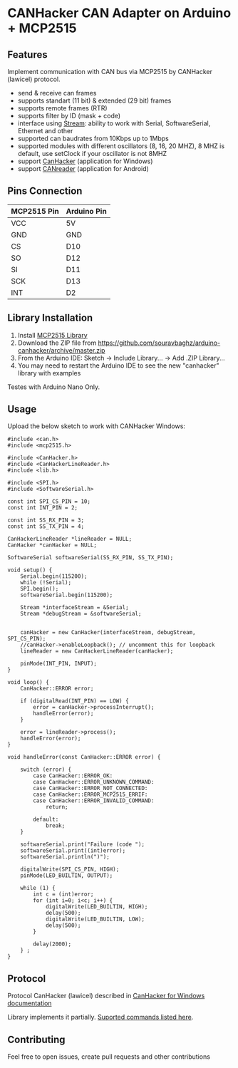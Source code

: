 # CANHacker CAN Adapter on Arduino + MCP2515

## Features

Implement communication with CAN bus via MCP2515 by CANHacker (lawicel) protocol.

- send & receive can frames
- supports standart (11 bit) & extended (29 bit) frames
- supports remote frames (RTR)
- supports filter by ID (mask + code)
- interface using [Stream](https://www.arduino.cc/en/Reference/Stream): ability to work with Serial, SoftwareSerial, Ethernet and other
- supported can baudrates from 10Kbps up to 1Mbps
- supported modules with different oscillators (8, 16, 20 MHZ), 8 MHZ is default, use setClock if your oscillator is not 8MHZ
- support [CanHacker](https://www.mictronics.de/img/2009/12/CANHackerV2.00.01.zip) (application for Windows)
- support [CANreader](https://github.com/autowp/CANreader) (application for Android)

## Pins Connection

|MCP2515 Pin|Arduino Pin|
|-----------|-----------|
|    VCC    |    5V     |
|    GND    |    GND    |
|    CS     |    D10    |
|    SO     |    D12    |
|    SI     |    D11    |
|    SCK    |    D13    |
|    INT    |    D2     |


## Library Installation

1. Install [MCP2515 Library](https://github.com/souravbaghz/arduino-mcp2515)
2. Download the ZIP file from https://github.com/souravbaghz/arduino-canhacker/archive/master.zip
3. From the Arduino IDE: Sketch -> Include Library... -> Add .ZIP Library...
4. You may need to restart the Arduino IDE to see the new "canhacker" library with examples

Testes with Arduino Nano Only.

## Usage

Upload the below sketch to work with CANHacker Windows:

```
#include <can.h>
#include <mcp2515.h>

#include <CanHacker.h>
#include <CanHackerLineReader.h>
#include <lib.h>

#include <SPI.h>
#include <SoftwareSerial.h>

const int SPI_CS_PIN = 10;
const int INT_PIN = 2;

const int SS_RX_PIN = 3;
const int SS_TX_PIN = 4;

CanHackerLineReader *lineReader = NULL;
CanHacker *canHacker = NULL;

SoftwareSerial softwareSerial(SS_RX_PIN, SS_TX_PIN);

void setup() {
    Serial.begin(115200);
    while (!Serial);
    SPI.begin();
    softwareSerial.begin(115200);

    Stream *interfaceStream = &Serial;
    Stream *debugStream = &softwareSerial;
    
    
    canHacker = new CanHacker(interfaceStream, debugStream, SPI_CS_PIN);
    //canHacker->enableLoopback(); // uncomment this for loopback
    lineReader = new CanHackerLineReader(canHacker);
    
    pinMode(INT_PIN, INPUT);
}

void loop() {
    CanHacker::ERROR error;
  
    if (digitalRead(INT_PIN) == LOW) {
        error = canHacker->processInterrupt();
        handleError(error);
    }

    error = lineReader->process();
    handleError(error);
}

void handleError(const CanHacker::ERROR error) {

    switch (error) {
        case CanHacker::ERROR_OK:
        case CanHacker::ERROR_UNKNOWN_COMMAND:
        case CanHacker::ERROR_NOT_CONNECTED:
        case CanHacker::ERROR_MCP2515_ERRIF:
        case CanHacker::ERROR_INVALID_COMMAND:
            return;

        default:
            break;
    }
  
    softwareSerial.print("Failure (code ");
    softwareSerial.print((int)error);
    softwareSerial.println(")");

    digitalWrite(SPI_CS_PIN, HIGH);
    pinMode(LED_BUILTIN, OUTPUT);
  
    while (1) {
        int c = (int)error;
        for (int i=0; i<c; i++) {
            digitalWrite(LED_BUILTIN, HIGH);
            delay(500);
            digitalWrite(LED_BUILTIN, LOW);
            delay(500);
        }
        
        delay(2000);
    } ;
}
```

## Protocol

Protocol CanHacker (lawicel) described in [CanHacker for Windows documentation](http://www.mictronics.de/projects/usb-can-bus/)

Library implements it partially. [Suported commands listed here](protocol.md).

## Contributing

Feel free to open issues, create pull requests and other contributions
